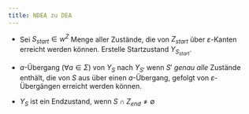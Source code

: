 ```yaml
---
title: NDEA zu DEA
---
```

- Sei $S_{start} \in w^Z$ Menge aller Zustände, die von $Z_{start}$ über $\varepsilon$-Kanten erreicht werden können. Erstelle Startzustand $Y_{S_{start}}$.

- $a$-Übergang ($\forall a \in \Sigma$) von $Y_{S}$ nach $Y_{S'}$ wenn $S'$ *genau alle* Zustände enthält, die von $S$ aus über einen $a$-Übergang, gefolgt von $\varepsilon$-Übergängen erreicht werden können.

- $Y_{S}$ ist ein Endzustand, wenn $S \cap Z_{end} \neq \emptyset$